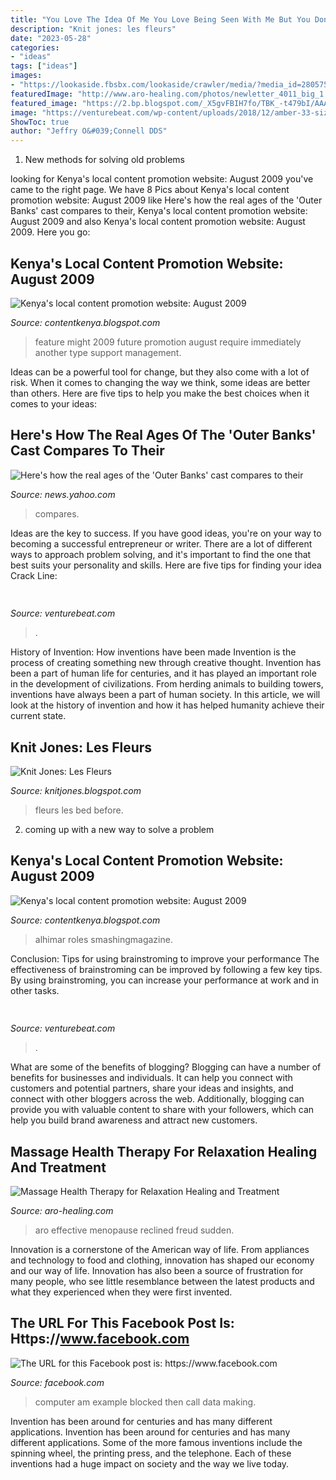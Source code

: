 ```yaml
---
title: "You Love The Idea Of Me You Love Being Seen With Me But You Don&#039;t Love Me Outer Banks - Here&#039;s How The Real Ages Of The &#039;outer Banks&#039; Cast Compares To Their"
description: "Knit jones: les fleurs"
date: "2023-05-28"
categories:
- "ideas"
tags: ["ideas"]
images:
- "https://lookaside.fbsbx.com/lookaside/crawler/media/?media_id=280575835892019"
featuredImage: "http://www.aro-healing.com/photos/newletter_4011_big_1.jpg?465"
featured_image: "https://2.bp.blogspot.com/_X5gvFBIH7fo/TBK_-t479bI/AAAAAAAACyc/EB1ZAkLVSnM/s320/bed+before.jpg"
image: "https://venturebeat.com/wp-content/uploads/2018/12/amber-33-sized.jpg?w=800"
ShowToc: true
author: "Jeffry O&#039;Connell DDS"
---
```



1. New methods for solving old problems

	

		
looking for Kenya&#039;s local content promotion website: August 2009 you've came to the right page. We have 8 Pics about Kenya&#039;s local content promotion website: August 2009 like Here&#039;s how the real ages of the &#039;Outer Banks&#039; cast compares to their, Kenya&#039;s local content promotion website: August 2009 and also Kenya&#039;s local content promotion website: August 2009. Here you go:
		
    
## Kenya&#039;s Local Content Promotion Website: August 2009

<img loading=lazy src="https://lh6.googleusercontent.com/proxy/agu-PDDw7tuUU4-CR9jBmm7DxLjm7Facxy5Ssfm10tymgtjSxVOrpmw-vDz6LS9D93BfF8Y1FhirhDAiQoKM2qNS4cSlR6KeEGmtnxRC=s0-d" onerror="this.onerror=null;this.src='https://tse2.mm.bing.net/th?id=OIP.hNW1czal33p5S7nuwegf7wHaD5&amp;pid=15.1';" alt="Kenya&#039;s local content promotion website: August 2009">

_Source: contentkenya.blogspot.com_

>feature might 2009 future promotion august require immediately another type support management. 

	

Ideas can be a powerful tool for change, but they also come with a lot of risk. When it comes to changing the way we think, some ideas are better than others. Here are five tips to help you make the best choices when it comes to your ideas: 

    
## Here&#039;s How The Real Ages Of The &#039;Outer Banks&#039; Cast Compares To Their

<img loading=lazy src="https://s.yimg.com/ny/api/res/1.2/dVCmbHzyUdbq2b.xQQJyLg--/YXBwaWQ9aGlnaGxhbmRlcjt3PTcwNTtoPTUyOC4zOTM5MzkzOTM5Mzk0/https://s.yimg.com/uu/api/res/1.2/.O4fQHA8hKBm3S0XiXkgMQ--~B/aD03NDI7dz05OTA7YXBwaWQ9eXRhY2h5b24-/https://media.zenfs.com/en/insider_articles_922/662e2a2a3679dba0eab4087db33280b9" onerror="this.onerror=null;this.src='https://tse1.mm.bing.net/th?id=OIP.5vCw0J8Xzkkt-tWGG69f1gHaFj&amp;pid=15.1';" alt="Here&#039;s how the real ages of the &#039;Outer Banks&#039; cast compares to their">

_Source: news.yahoo.com_

>compares. 

	

Ideas are the key to success. If you have good ideas, you're on your way to becoming a successful entrepreneur or writer. There are a lot of different ways to approach problem solving, and it's important to find the one that best suits your personality and skills. Here are five tips for finding your idea Crack Line:

    
## 

<img loading=lazy src="https://venturebeat.com/wp-content/uploads/2019/06/shopify-multi-language.png" onerror="this.onerror=null;this.src='https://tse1.mm.bing.net/th?id=OIP.n4dZNeAVb2jWCDcLpu6k4gHaEo&amp;pid=15.1';" alt="">

_Source: venturebeat.com_

>. 

	

History of Invention: How inventions have been made
Invention is the process of creating something new through creative thought. Invention has been a part of human life for centuries, and it has played an important role in the development of civilizations. From herding animals to building towers, inventions have always been a part of human society. In this article, we will look at the history of invention and how it has helped humanity achieve their current state.

    
## Knit Jones: Les Fleurs

<img loading=lazy src="https://2.bp.blogspot.com/_X5gvFBIH7fo/TBK_-t479bI/AAAAAAAACyc/EB1ZAkLVSnM/s320/bed+before.jpg" onerror="this.onerror=null;this.src='https://tse1.mm.bing.net/th?id=OIP.xLvciHbLInvds-s-_-ZBhQAAAA&amp;pid=15.1';" alt="Knit Jones: Les Fleurs">

_Source: knitjones.blogspot.com_

>fleurs les bed before. 

	

2. coming up with a new way to solve a problem 

    
## Kenya&#039;s Local Content Promotion Website: August 2009

<img loading=lazy src="http://www.boagworld.com/blogImages/cms3-20090305-124114.jpg" onerror="this.onerror=null;this.src='https://tse2.mm.bing.net/th?id=OIP.Oj6eYF8d9p2bmvYumX6FxQHaG_&amp;pid=15.1';" alt="Kenya&#039;s local content promotion website: August 2009">

_Source: contentkenya.blogspot.com_

>alhimar roles smashingmagazine. 

	

Conclusion: Tips for using brainstroming to improve your performance
The effectiveness of brainstroming can be improved by following a few key tips. By using brainstroming, you can increase your performance at work and in other tasks.

    
## 

<img loading=lazy src="https://venturebeat.com/wp-content/uploads/2018/12/amber-33-sized.jpg?w=800" onerror="this.onerror=null;this.src='https://tse4.mm.bing.net/th?id=OIP.veBmFWX3HXV8NVuPMrjrHAHaE7&amp;pid=15.1';" alt="">

_Source: venturebeat.com_

>. 

	

What are some of the benefits of blogging?
Blogging can have a number of benefits for businesses and individuals. It can help you connect with customers and potential partners, share your ideas and insights, and connect with other bloggers across the web. Additionally, blogging can provide you with valuable content to share with your followers, which can help you build brand awareness and attract new customers.

    
## Massage Health Therapy For Relaxation Healing And Treatment

<img loading=lazy src="http://www.aro-healing.com/photos/newletter_4011_big_1.jpg?465" onerror="this.onerror=null;this.src='https://tse4.mm.bing.net/th?id=OIP.F5_mvU0tt3tUHVg_2G61AAAAAA&amp;pid=15.1';" alt="Massage Health Therapy for Relaxation Healing and Treatment">

_Source: aro-healing.com_

>aro effective menopause reclined freud sudden. 

	

Innovation is a cornerstone of the American way of life. From appliances and technology to food and clothing, innovation has shaped our economy and our way of life. Innovation has also been a source of frustration for many people, who see little resemblance between the latest products and what they experienced when they were first invented.

    
## The URL For This Facebook Post Is: Https://www.facebook.com

<img loading=lazy src="https://lookaside.fbsbx.com/lookaside/crawler/media/?media_id=280575835892019" onerror="this.onerror=null;this.src='https://tse1.mm.bing.net/th?id=OIP.YakcHsd5KjYA4kdlUKFHQwHaEz&amp;pid=15.1';" alt="The URL for this Facebook post is: https://www.facebook.com">

_Source: facebook.com_

>computer am example blocked then call data making. 

	

Invention has been around for centuries and has many different applications.
Invention has been around for centuries and has many different applications. Some of the more famous inventions include the spinning wheel, the printing press, and the telephone. Each of these inventions had a huge impact on society and the way we live today.

